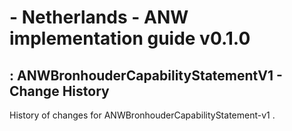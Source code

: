 #  - Netherlands - ANW implementation guide v0.1.0

## : ANWBronhouderCapabilityStatementV1 - Change History

History of changes for ANWBronhouderCapabilityStatement-v1 .

